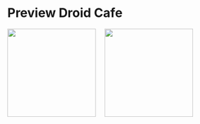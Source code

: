 # Preview Droid Cafe

<img src="https://github.com/user-attachments/assets/d3b2c83c-1830-4435-978a-0e21195d5116" width="200" hight="200"> &nbsp; &nbsp;
<img src="https://github.com/user-attachments/assets/16efdd64-73db-414d-9975-88adea58221a" width="200" hight="200">
